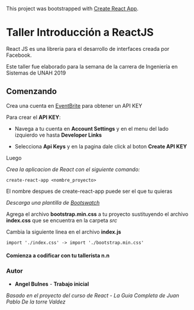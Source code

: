 This project was bootstrapped with [Create React App](https://github.com/facebook/create-react-app).

# Taller Introducción a ReactJS 

React JS es una libreria para el desarrollo de interfaces creada por Facebook. 


Este taller fue elaborado para la semana de la carrera de Ingeniería en Sistemas de UNAH 2019

## Comenzando 

Crea una cuenta en [EventBrite](https://www.eventbrite.com/) para obtener un API KEY

Para crear el **API KEY**: 

* Navega a tu cuenta en **Account Settings** y en el menu del lado izquierdo ve hasta **Developer Links** 

* Selecciona **Api Keys** y en la pagina dale click al boton **Create API KEY**

Luego

_Crea la aplicacion de React con el siguiente comando:_

```
create-react-app <nombre_proyecto> 
```
El nombre despues de create-react-app puede ser el que tu quieras


_Descarga una plantilla de [Bootswatch](https://bootswatch.com/)_

Agrega el archivo **bootstrap.min.css** a tu proyecto sustituyendo el archivo **index.css** que se encuentra en la carpeta _src_

Cambia la siguiente linea en el archivo **index.js** 

```
import './index.css' -> import './bootstrap.min.css'
```



#### Comienza a codificar con tu tallerista n.n


### Autor

* **Angel Bulnes** - **Trabajo inicial**

_Basado en el proyecto del curso de React - La Guia Completa de Juan Pablo De la torre Valdez_


